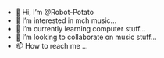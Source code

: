 - 👋 Hi, I’m @Robot-Potato
- 👀 I’m interested in mch music...
- 🌱 I’m currently learning computer stuff...
- 💞️ I’m looking to collaborate on music stuff...
- 📫 How to reach me ...

<!---
Robot-Potato/Robot-Potato is a ✨ special ✨ repository because its `README.md` (this file) appears on your GitHub profile.
You can click the Preview link to take a look at your changes.
--->
